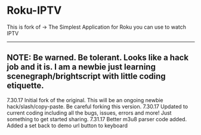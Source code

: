 # Roku-IPTV
This is fork of -> The Simplest Application for Roku you can use to watch IPTV

-------------------
NOTE:  Be warned. Be tolerant. Looks like a hack job and it is. I am a newbie just learning scenegraph/brightscript with little coding etiquette. 
-------------------

7.30.17 Initial fork of the original.  This will be an ongoing newbie hack/slash/copy-paste. Be careful forking this version.
7.30.17 Updated to current coding including all the bugs, issues, errors and more!  Just something to get started sharing.
7.31.17 Better m3u8 parser code added. Added a set back to demo url button to keyboard
